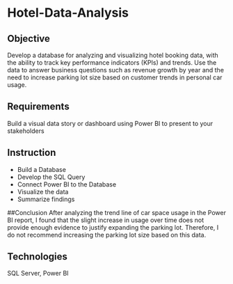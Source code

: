 # Hotel-Data-Analysis

## Objective
Develop a database for analyzing and visualizing hotel booking data, with the ability to track key performance indicators (KPIs) and trends. 
Use the data to answer business questions such as revenue growth by year and the need to increase parking lot size based on customer trends in personal car usage.

## Requirements
Build a visual data story or dashboard using Power BI to present to your stakeholders

## Instruction
- Build a Database
- Develop the SQL Query
- Connect Power BI to the Database
- Visualize the data
- Summarize findings

##Conclusion
After analyzing the trend line of car space usage in the Power BI report, I found that the slight increase in usage over time does not provide enough evidence to justify expanding the parking lot. Therefore, I do not recommend increasing the parking lot size based on this data.

## Technologies
SQL Server, Power BI
